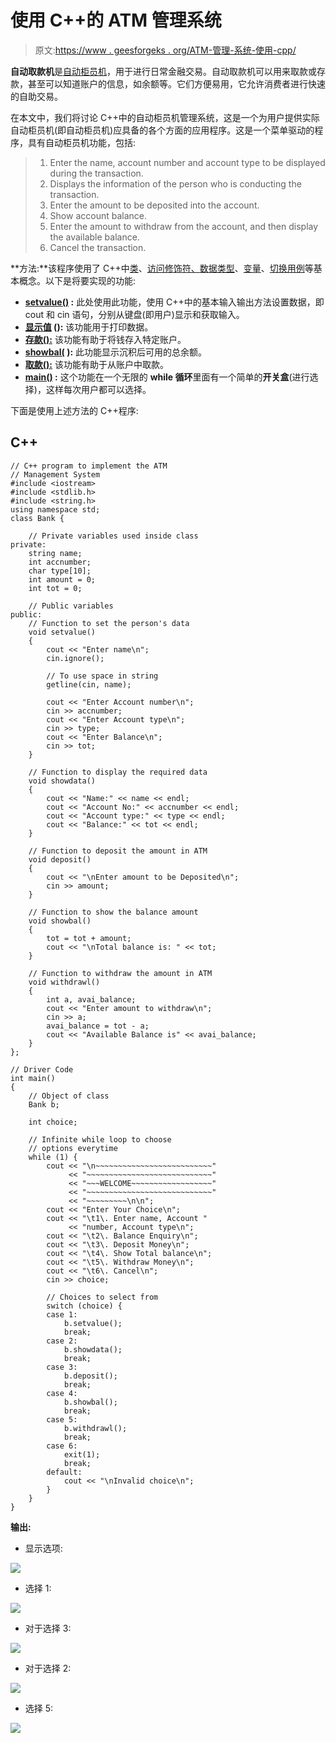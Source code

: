 # 使用 C++的 ATM 管理系统

> 原文:[https://www . geesforgeks . org/ATM-管理-系统-使用-cpp/](https://www.geeksforgeeks.org/atm-management-system-using-cpp/)

**自动取款机**是[自动柜员机](https://www.geeksforgeeks.org/use-case-diagram-for-bank-atm-system/)，用于进行日常金融交易。自动取款机可以用来取款或存款，甚至可以知道账户的信息，如余额等。它们方便易用，它允许消费者进行快速的自助交易。

在本文中，我们将讨论 C++中的自动柜员机管理系统，这是一个为用户提供实际自动柜员机(即自动柜员机)应具备的各个方面的应用程序。这是一个菜单驱动的程序，具有自动柜员机功能，包括:

> 1.  Enter the name, account number and account type to be displayed during the transaction.
> 2.  Displays the information of the person who is conducting the transaction.
> 3.  Enter the amount to be deposited into the account.
> 4.  Show account balance.
> 5.  Enter the amount to withdraw from the account, and then display the available balance.
> 6.  Cancel the transaction.

**方法:**该程序使用了 C++中[类](https://www.geeksforgeeks.org/c-classes-and-objects/)、[访问修饰符、](https://www.geeksforgeeks.org/access-modifiers-in-c/)[数据类型](https://www.geeksforgeeks.org/c-data-types/)、[变量](https://www.geeksforgeeks.org/variables-in-c/)、[切换用例](https://www.geeksforgeeks.org/switch-statement-cc/)等基本概念。以下是将要实现的功能:

*   **<u>setvalue()</u> :** 此处使用此功能，使用 C++中的基本输入输出方法设置数据，即 cout 和 cin 语句，分别从键盘(即用户)显示和获取输入。
*   **<u>显示值</u> ():** 该功能用于打印数据。
*   **<u>存款():</u>** 该功能有助于将钱存入特定账户。
*   **<u>showbal(</u> ):** 此功能显示沉积后可用的总余额。
*   **<u>取款():</u>** 该功能有助于从账户中取款。
*   **<u>main()</u> :** 这个功能在一个无限的 **while 循环**里面有一个简单的**开关盒**(进行选择)，这样每次用户都可以选择。

下面是使用上述方法的 C++程序:

## C++

```
// C++ program to implement the ATM
// Management System
#include <iostream>
#include <stdlib.h>
#include <string.h>
using namespace std;
class Bank {

    // Private variables used inside class
private:
    string name;
    int accnumber;
    char type[10];
    int amount = 0;
    int tot = 0;

    // Public variables
public:
    // Function to set the person's data
    void setvalue()
    {
        cout << "Enter name\n";
        cin.ignore();

        // To use space in string
        getline(cin, name);

        cout << "Enter Account number\n";
        cin >> accnumber;
        cout << "Enter Account type\n";
        cin >> type;
        cout << "Enter Balance\n";
        cin >> tot;
    }

    // Function to display the required data
    void showdata()
    {
        cout << "Name:" << name << endl;
        cout << "Account No:" << accnumber << endl;
        cout << "Account type:" << type << endl;
        cout << "Balance:" << tot << endl;
    }

    // Function to deposit the amount in ATM
    void deposit()
    {
        cout << "\nEnter amount to be Deposited\n";
        cin >> amount;
    }

    // Function to show the balance amount
    void showbal()
    {
        tot = tot + amount;
        cout << "\nTotal balance is: " << tot;
    }

    // Function to withdraw the amount in ATM
    void withdrawl()
    {
        int a, avai_balance;
        cout << "Enter amount to withdraw\n";
        cin >> a;
        avai_balance = tot - a;
        cout << "Available Balance is" << avai_balance;
    }
};

// Driver Code
int main()
{
    // Object of class
    Bank b;

    int choice;

    // Infinite while loop to choose
    // options everytime
    while (1) {
        cout << "\n~~~~~~~~~~~~~~~~~~~~~~~~~~"
             << "~~~~~~~~~~~~~~~~~~~~~~~~~~~~"
             << "~~~WELCOME~~~~~~~~~~~~~~~~~~"
             << "~~~~~~~~~~~~~~~~~~~~~~~~~~~~"
             << "~~~~~~~~~\n\n";
        cout << "Enter Your Choice\n";
        cout << "\t1\. Enter name, Account "
             << "number, Account type\n";
        cout << "\t2\. Balance Enquiry\n";
        cout << "\t3\. Deposit Money\n";
        cout << "\t4\. Show Total balance\n";
        cout << "\t5\. Withdraw Money\n";
        cout << "\t6\. Cancel\n";
        cin >> choice;

        // Choices to select from
        switch (choice) {
        case 1:
            b.setvalue();
            break;
        case 2:
            b.showdata();
            break;
        case 3:
            b.deposit();
            break;
        case 4:
            b.showbal();
            break;
        case 5:
            b.withdrawl();
            break;
        case 6:
            exit(1);
            break;
        default:
            cout << "\nInvalid choice\n";
        }
    }
}
```

**输出:**

*   显示选项:

![](img/5a122d41039b645e27646c092e9c2dfd.png)

*   选择 1:

![](img/b1c25479848c33cf75faf49111944e24.png)

*   对于选择 3:

![](img/111f0691ee219c5d76dbcf3bb4fba007.png)

*   对于选择 2:

![](img/c3177dae12f7217177996e1309218807.png)

*   选择 5:

![](img/d6549f1857e7de06faeb0fcfbaeea48b.png)